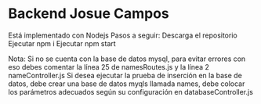 # Backend Josue Campos

Está implementado con Nodejs
Pasos a seguir:
    Descarga el repositorio
    Ejecutar npm i
    Ejecutar npm start

Nota: 
Si no se cuenta con la base de datos mysql, para evitar errores con eso debes comentar la línea 25 de namesRoutes.js y la línea 2 nameController.js
Si desea ejecutar la prueba de inserción en la base de datos, debe crear una base de datos myqls llamada names, debe colocar los parámetros adecuados
según su configuración en databaseController.js